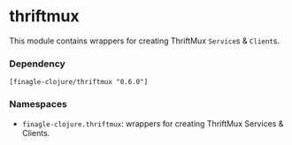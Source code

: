 # thriftmux

This module contains wrappers for creating ThriftMux `Service`s & `Client`s.

### Dependency

    [finagle-clojure/thriftmux "0.6.0"]


### Namespaces

* `finagle-clojure.thriftmux`: wrappers for creating ThriftMux Services & Clients.
